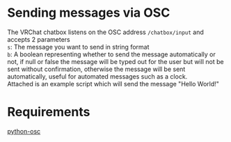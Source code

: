 # Sending messages via OSC
 The VRChat chatbox listens on the OSC address `/chatbox/input` and accepts 2 parameters  
`s`: The message you want to send in string format  
`b`: A boolean representing whether to send the message automatically or not, if null or false the message will be typed out for the user but will not be sent without confirmation, otherwise the message will be sent automatically, useful for automated messages such as a clock.  
Attached is an example script which will send the message "Hello World!"  
# Requirements  
[python-osc](https://github.com/attwad/python-osc/) 


